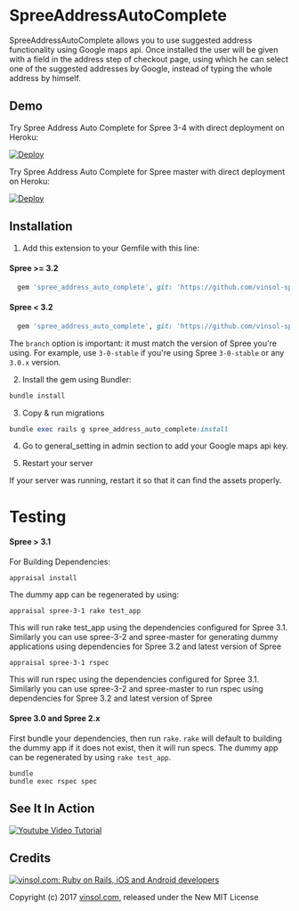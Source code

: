 SpreeAddressAutoComplete
=======

SpreeAddressAutoComplete allows you to use suggested address functionality using Google maps api. Once installed the user will be given with a field in the address step of checkout page, using which he can select one of the suggested addresses by Google, instead of typing the whole address by himself.

Demo
----
Try Spree Address Auto Complete for Spree 3-4 with direct deployment on Heroku:

[![Deploy](https://www.herokucdn.com/deploy/button.svg)](https://heroku.com/deploy?template=https://github.com/vinsol-spree-contrib/spree-demo-heroku/tree/spree-address-auto-complete-3-4)

Try Spree Address Auto Complete for Spree master with direct deployment on Heroku:

[![Deploy](https://www.herokucdn.com/deploy/button.svg)](https://heroku.com/deploy?template=https://github.com/vinsol-spree-contrib/spree-demo-heroku/tree/spree-address-auto-complete-master)

Installation
------------
1. Add this extension to your Gemfile with this line:

  #### Spree >= 3.2

  ```ruby
    gem 'spree_address_auto_complete', git: 'https://github.com/vinsol-spree-contrib/spree_address_auto_complete', branch: 'master'
  ```

  #### Spree < 3.2

  ```ruby
    gem 'spree_address_auto_complete', git: 'https://github.com/vinsol-spree-contrib/spree_address_auto_complete', branch: 'X-X-stable'
  ```

  The `branch` option is important: it must match the version of Spree you're using.
  For example, use `3-0-stable` if you're using Spree `3-0-stable` or any `3.0.x` version.

2. Install the gem using Bundler:
  ```ruby
  bundle install
  ```

3. Copy & run migrations
  ```ruby
  bundle exec rails g spree_address_auto_complete:install
  ```

4. Go to general_setting in admin section to add your Google maps api key.

5. Restart your server

  If your server was running, restart it so that it can find the assets properly.

Testing
=======

  #### Spree > 3.1

  For Building Dependencies:
  ```shell
  appraisal install
  ```

  The dummy app can be regenerated by using:
  ```shell
  appraisal spree-3-1 rake test_app

  ```
  This will run rake test_app using the dependencies configured for Spree 3.1. Similarly you can use spree-3-2 and spree-master for generating dummy applications using dependencies for Spree 3.2 and latest version of Spree


  ```shell
  appraisal spree-3-1 rspec
  ```
  This will run rspec using the dependencies configured for Spree 3.1. Similarly you can use spree-3-2 and spree-master to run rspec using dependencies for Spree 3.2 and latest version of Spree


  #### Spree 3.0 and Spree 2.x

  First bundle your dependencies, then run `rake`. `rake` will default to building the dummy app if it does not exist, then it will run specs. The dummy app can be regenerated by using `rake test_app`.

  ```shell
  bundle
  bundle exec rspec spec
  ```
  
## See It In Action

<a href="http://www.youtube.com/watch?feature=player_embedded&v=F-8sa9izVqw
" target="_blank"><img src="http://img.youtube.com/vi/F-8sa9izVqw/0.jpg" 
alt="Youtube Video Tutorial" /></a>

Credits
-------

[![vinsol.com: Ruby on Rails, iOS and Android developers](http://vinsol.com/vin_logo.png "Ruby on Rails, iOS and Android developers")](http://vinsol.com)

Copyright (c) 2017 [vinsol.com](http://vinsol.com "Ruby on Rails, iOS and Android developers"), released under the New MIT License
